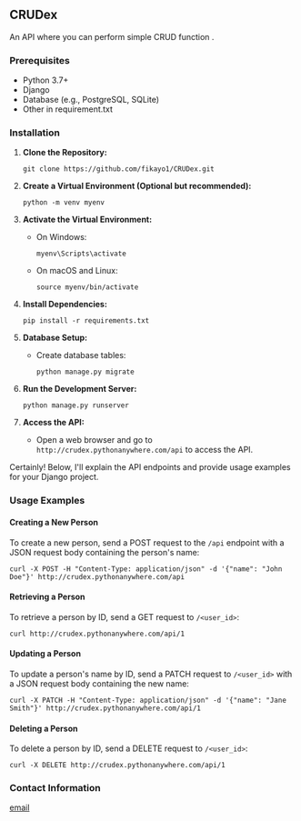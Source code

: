 ## CRUDex

An API where you can perform simple CRUD function .

### Prerequisites

- Python 3.7+
- Django 
- Database (e.g., PostgreSQL, SQLite)
- Other in requirement.txt

### Installation

1. **Clone the Repository:**
   ```
   git clone https://github.com/fikayo1/CRUDex.git
   ```

2. **Create a Virtual Environment (Optional but recommended):**
   ```
   python -m venv myenv
   ```

3. **Activate the Virtual Environment:**
   - On Windows:
     ```
     myenv\Scripts\activate
     ```
   - On macOS and Linux:
     ```
     source myenv/bin/activate
     ```

4. **Install Dependencies:**
   ```
   pip install -r requirements.txt
   ```

5. **Database Setup:**
   - Create database tables:
     ```
     python manage.py migrate
     ```

6. **Run the Development Server:**
   ```
   python manage.py runserver
   ```

7. **Access the API:**
   - Open a web browser and go to `http://crudex.pythonanywhere.com/api` to access the API.

Certainly! Below, I'll explain the API endpoints and provide usage examples for your Django project.


### Usage Examples

#### Creating a New Person

To create a new person, send a POST request to the `/api` endpoint with a JSON request body containing the person's name:

```shell
curl -X POST -H "Content-Type: application/json" -d '{"name": "John Doe"}' http://crudex.pythonanywhere.com/api
```

#### Retrieving a Person

To retrieve a person by ID, send a GET request to `/<user_id>`:

```shell
curl http://crudex.pythonanywhere.com/api/1
```

#### Updating a Person

To update a person's name by ID, send a PATCH request to `/<user_id>` with a JSON request body containing the new name:

```shell
curl -X PATCH -H "Content-Type: application/json" -d '{"name": "Jane Smith"}' http://crudex.pythonanywhere.com/api/1
```

#### Deleting a Person

To delete a person by ID, send a DELETE request to `/<user_id>`:

```shell
curl -X DELETE http://crudex.pythonanywhere.com/api/1
```


### Contact Information

[email](soetandan@gmail.com) 